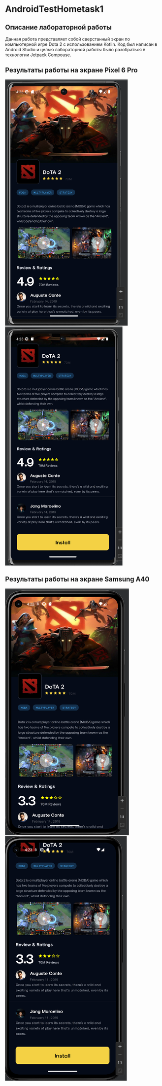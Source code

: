 # AndroidTestHometask1
## Описание лабораторной работы
Данная работа представляет собой сверстанный экран по компьютерной игре Dota 2 с использованием Kotlin. Код был написан в Android Studio и целью лабораторной работы было разобраться в технологии Jetpack Compouse.
## Результаты работы на экране Pixel 6 Pro
![Верхняя часть экрана на Pixel 6 Pro|500](Pixel_6.png)
![Нижняя часть экрана на Pixel 6 Pro|500](Pixel_6Pro-1.png)
## Результаты работы на экране Samsung A40
![Верхняя часть экрана на Pixel 5|500](Pixel_5.png)
![Нижняя часть экрана на Pixel 5|500](Pixel_5_1.png)